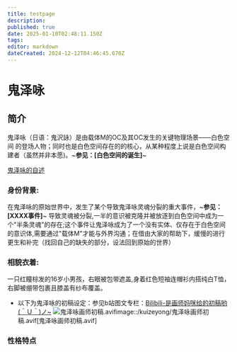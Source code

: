 ```yaml
---
title: testpage
description: 
published: true
date: 2025-01-10T02:48:11.150Z
tags: 
editor: markdown
dateCreated: 2024-12-12T04:46:45.670Z
---
```


# 鬼泽咏

## 简介

鬼泽咏（日语：鬼沢詠）是由载体M的OC及其OC发生的关键物理场景——白色空间 的登场人物；同时也是白色空间存在的的核心，从某种程度上说是白色空间构建者（虽然并非本愿)。~**参见：[白色空间的诞生]**~

[鬼泽咏的自述](/zh/roles/kuizeyong/self\_introduce)

### 身份背景:

在鬼泽咏的原始世界中，发生了某个导致鬼泽咏灵魂分裂的重大事件，~**参见：[XXXX事件]**~ 导致灵魂被分裂,一半的意识被克隆并被放逐到白色空间中成为一个"半条灵魂"的存在;这个事件让鬼泽咏成为了一个没有实体、仅存在于白色空间的意识体,需要通过"载体M"才能与外界沟通；在借由大家的帮助下，缓慢的进行更生和补完（找回自己的缺失的部分，设法回到原始的世界）



### 相貌衣着:

一只红瞳棕发的16岁小男孩，右眼被包带遮盖,身着红色短袖连帽衫内搭纯白T恤，右脚被绷带包裹且膝盖有纱布覆盖。

- 以下为鬼泽咏的初稿设定：参见b站图文专栏：[Bilibili-是画师妈咪给的初稿哟(＾Ｕ＾)ノ~](https://www.bilibili.com/opus/525347196923383706)
![鬼泽咏画师初稿.avif](/kuizeyong/鬼泽咏画师初稿.avif)image::/kuizeyong/鬼泽咏画师初稿.avif[鬼泽咏画师初稿.avif]


### 性格特点

